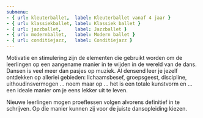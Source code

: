 ```yaml
---
submenu:
- { url: kleuterballet,  label: Kleuterballet vanaf 4 jaar }
- { url: klassiekballet, label: Klassiek ballet }
- { url: jazzballet,     label: Jazzballet }
- { url: modernballet,   label: Modern ballet }
- { url: conditiejazz,   label: Conditiejazz }
---
```

Motivatie en stimulering zijn de elementen die gebruikt worden om de leerlingen op een aangename manier in te wijden in de wereld van de dans. Dansen is veel meer dan pasjes op muziek. Al densend leer je jezelf ontdekken op allerlei gebieden: lichaamsbesef, groepsgeest, discipline, uithoudinsvermogen ... noem maar op ... het is een totale kunstvorm en ... een ideale manier om je eens lekker uit te leven.

Nieuwe leerlingen mogen proeflessen volgen alvorens definitief in te schrijven. Op die manier kunnen zij voor de juiste dansopleiding kiezen.
